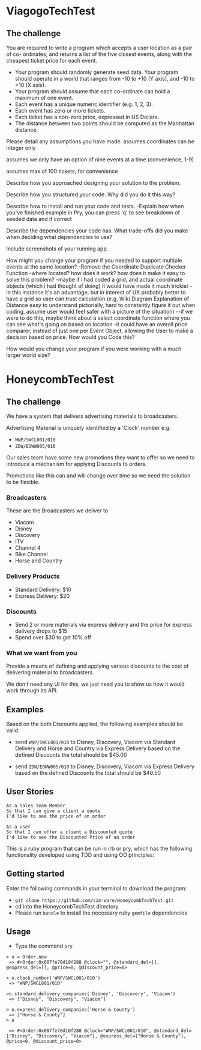 # ViagogoTechTest

## The challenge

You are required to write a program which accepts a user location as a pair of co- ordinates, and returns a list of the five closest events, along with the cheapest ticket price for each event.

* Your program should randomly generate seed data.
Your program should operate in a world that ranges from -10 to +10 (Y axis), and -10
to +10 (X axis).
* Your program should assume that each co-ordinate can hold a maximum of one event.
* Each event has a unique numeric identifier (e.g. 1, 2, 3).
* Each event has zero or more tickets.
* Each ticket has a non-zero price, expressed in US Dollars.
* The distance between two points should be computed as the Manhattan distance.

Please detail any assumptions you have made.
assumes coordinates can be integer only

assumes we only have an option of nine events at a time (convenience, 1-9)

assumes max of 100 tickets, for convenience

Describe how you approached designing your solution to the problem.

Describe how you structured your code. Why did you do it this way?

Describe how to install and run your code and tests.
-Explain how when you've finished example in Pry, you can press 'q' to see breakdown of seeded data and if correct

Describe the dependencies your code has. What trade-offs did you make when deciding what dependencies to use?

Include screenshots of your running app.

How might you change your program if you needed to support multiple events at the
same location?
-Remove the Coordinate Duplicate Checker Function
-where located? how does it work? how does it make it easy to solve this problem?
-maybe if i had coded a grid, and actual coordinate objects (which i had thought
  of doing) it would have made it much trickier
-in this instance it's an advantage, but in interest of UX probably better to have
  a grid so user can trust calculation (e.g. Wiki Diagram Explanation of Distance
  easy to understand pictorially, hard to constantly figure it out when coding,
  assume user would feel safer with a picture of the situation)
--if we were to do this, maybe think about a select coordinate function where you
  can see what's going on based on location
-it could have an overall price comparer, instead of just one per Event Object,
  allowing the User to make a decision based on price. How would you Code this?


How would you change your program if you were working with a much larger world
size?

# HoneycombTechTest

## The challenge

We have a system that delivers advertising materials to broadcasters.

Advertising Material is uniquely identified by a 'Clock' number e.g.

* `WNP/SWCL001/010`
* `ZDW/EOWW005/010`

Our sales team have some new promotions they want to offer so
we need to introduce a mechanism for applying Discounts to orders.

Promotions like this can and will change over time so we need the solution to be flexible.

### Broadcasters

These are the Broadcasters we deliver to

* Viacom
* Disney
* Discovery
* ITV
* Channel 4
* Bike Channel
* Horse and Country


### Delivery Products

* Standard Delivery: $10
* Express Delivery: $20

### Discounts

* Send 2 or more materials via express delivery and the price for express delivery drops to $15
* Spend over $30 to get 10% off

### What we want from you

Provide a means of defining and applying various discounts to the cost of delivering material to broadcasters.

We don't need any UI for this, we just need you to show us how it would work through its API.

## Examples

Based on the both Discounts applied, the following examples should be valid:

* send `WNP/SWCL001/010` to Disney, Discovery, Viacom via Standard Delivery and Horse and Country via Express Delivery
    based on the defined Discounts the total should be $45.00

* send `ZDW/EOWW005/010` to Disney, Discovery, Viacom via Express Delivery
     based on the defined Discounts the total should be $40.50

## User Stories
```
As a Sales Team Member
So that I can give a client a quote
I'd like to see the price of an order
```
```
As a user
So that I can offer a client a Discounted quote
I'd like to see the Discounted Price of an order
```


This is a ruby program that can be run in irb or pry, which has the following
functionality developed using TDD and using OO principles:

## Getting started
Enter the following commands in your terminal to download the program:
- `git clone https://github.com/sim-ware/HoneycombTechTest.git`
- cd into the HoneycombTechTest directory
- Please run `bundle` to install the necessary ruby `gemfile` dependencies

## Usage
- Type the command `pry`

```
> o = Order.new
 => #<Order:0x007fe70d10f288 @clock="", @standard_del=[], @express_del=[], @price=0, @discount_price=0>

> o.clock_number('WNP/SWCL001/010')
 => "WNP/SWCL001/010"

>o.standard_delivery_companies('Disney', 'Discovery', 'Viacom')
 => ["Disney", "Discovery", "Viacom"]

> o.express_delivery_companies('Horse & County')
 => ["Horse & County"]
> o

 => #<Order:0x007fe70d10f288 @clock="WNP/SWCL001/010", @standard_del=["Disney", "Discovery", "Viacom"], @express_del=["Horse & County"], @price=0, @discount_price=0>  
```
